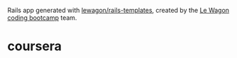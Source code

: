 Rails app generated with [lewagon/rails-templates](https://github.com/lewagon/rails-templates), created by the [Le Wagon coding bootcamp](https://www.lewagon.com) team.
# coursera
